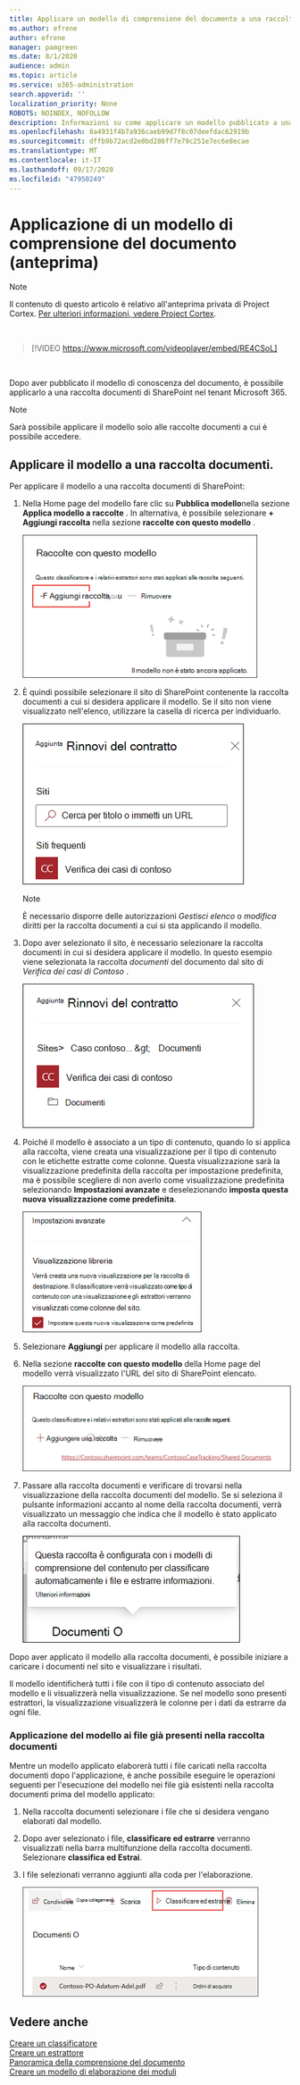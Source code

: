 ```yaml
---
title: Applicare un modello di comprensione del documento a una raccolta documenti (anteprima)
ms.author: efrene
author: efrene
manager: pamgreen
ms.date: 8/1/2020
audience: admin
ms.topic: article
ms.service: o365-administration
search.appverid: ''
localization_priority: None
ROBOTS: NOINDEX, NOFOLLOW
description: Informazioni su come applicare un modello pubblicato a una raccolta documenti di SharePoint.
ms.openlocfilehash: 8a4931f4b7a936caeb99d7f8c07deefdac62919b
ms.sourcegitcommit: dffb9b72acd2e0bd286ff7e79c251e7ec6e8ecae
ms.translationtype: MT
ms.contentlocale: it-IT
ms.lasthandoff: 09/17/2020
ms.locfileid: "47950249"
---
```

# <a name="apply-a-document-understanding-model-preview"></a>Applicazione di un modello di comprensione del documento (anteprima)

> [!Note] 
> Il contenuto di questo articolo è relativo all'anteprima privata di Project Cortex. [Per ulteriori informazioni, vedere Project Cortex](https://aka.ms/projectcortex).

</br>

> [!VIDEO https://www.microsoft.com/videoplayer/embed/RE4CSoL]

</br>

Dopo aver pubblicato il modello di conoscenza del documento, è possibile applicarlo a una raccolta documenti di SharePoint nel tenant Microsoft 365.

> [!Note]
> Sarà possibile applicare il modello solo alle raccolte documenti a cui è possibile accedere.


## <a name="apply-your-model-to-a-document-library"></a>Applicare il modello a una raccolta documenti.

Per applicare il modello a una raccolta documenti di SharePoint:

1. Nella Home page del modello fare clic su **Pubblica modello**nella sezione **Applica modello a raccolte** . In alternativa, è possibile selezionare  **+ Aggiungi raccolta** nella sezione **raccolte con questo modello** . </br>

    ![Aggiungere un modello alla raccolta](../media/content-understanding/apply-to-library.png)</br>

2. È quindi possibile selezionare il sito di SharePoint contenente la raccolta documenti a cui si desidera applicare il modello. Se il sito non viene visualizzato nell'elenco, utilizzare la casella di ricerca per individuarlo.</br>

    ![Selezionare un sito](../media/content-understanding/site-search.png)</br>

    > [!Note]
    > È necessario disporre delle autorizzazioni *Gestisci elenco* o *modifica* diritti per la raccolta documenti a cui si sta applicando il modello.</br>

3. Dopo aver selezionato il sito, è necessario selezionare la raccolta documenti in cui si desidera applicare il modello. In questo esempio viene selezionata la raccolta *documenti* del documento dal sito di *Verifica dei casi di Contoso* .</br>

    ![Selezionare una raccolta documenti](../media/content-understanding/select-doc-library.png)</br>

4. Poiché il modello è associato a un tipo di contenuto, quando lo si applica alla raccolta, viene creata una visualizzazione per il tipo di contenuto con le etichette estratte come colonne. Questa visualizzazione sarà la visualizzazione predefinita della raccolta per impostazione predefinita, ma è possibile scegliere di non averlo come visualizzazione predefinita selezionando **Impostazioni avanzate** e deselezionando **imposta questa nuova visualizzazione come predefinita**.</br>

    ![Visualizzazione libreria](../media/content-understanding/library-view.png)</br>

5. Selezionare **Aggiungi** per applicare il modello alla raccolta. 
6. Nella sezione **raccolte con questo modello** della Home page del modello verrà visualizzato l'URL del sito di SharePoint elencato.</br>

    ![Visualizzazione libreria](../media/content-understanding/selected-library.png)</br>

7. Passare alla raccolta documenti e verificare di trovarsi nella visualizzazione della raccolta documenti del modello. Se si seleziona il pulsante informazioni accanto al nome della raccolta documenti, verrà visualizzato un messaggio che indica che il modello è stato applicato alla raccolta documenti.

    ![Visualizzazione libreria](../media/content-understanding/info-du.png)</br> 


Dopo aver applicato il modello alla raccolta documenti, è possibile iniziare a caricare i documenti nel sito e visualizzare i risultati.

Il modello identificherà tutti i file con il tipo di contenuto associato del modello e li visualizzerà nella visualizzazione. Se nel modello sono presenti estrattori, la visualizzazione visualizzerà le colonne per i dati da estrarre da ogni file.

### <a name="apply-the-model-to-files-already-in-the-document-library"></a>Applicazione del modello ai file già presenti nella raccolta documenti

Mentre un modello applicato elaborerà tutti i file caricati nella raccolta documenti dopo l'applicazione, è anche possibile eseguire le operazioni seguenti per l'esecuzione del modello nei file già esistenti nella raccolta documenti prima del modello applicato:

1. Nella raccolta documenti selezionare i file che si desidera vengano elaborati dal modello.
2. Dopo aver selezionato i file, **classificare ed estrarre** verranno visualizzati nella barra multifunzione della raccolta documenti. Selezionare **classifica ed Estrai**.
3. I file selezionati verranno aggiunti alla coda per l'elaborazione.

      ![Classificare ed estrarre](../media/content-understanding/extract-classify.png)</br> 





## <a name="see-also"></a>Vedere anche
[Creare un classificatore](create-a-classifier.md)</br>
[Creare un estrattore](create-an-extractor.md)</br>
[Panoramica della comprensione del documento](document-understanding-overview.md)</br>
[Creare un modello di elaborazione dei moduli](create-a-form-processing-model.md)  




